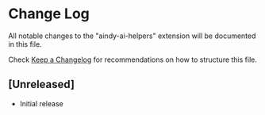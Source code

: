 # Change Log

All notable changes to the "aindy-ai-helpers" extension will be documented in this file.

Check [Keep a Changelog](http://keepachangelog.com/) for recommendations on how to structure this file.

## [Unreleased]

- Initial release